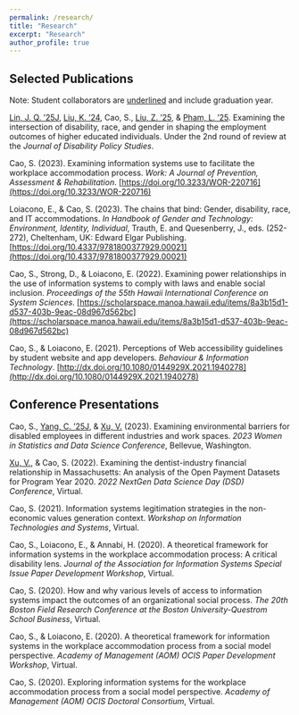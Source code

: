 ```yaml
---
permalink: /research/
title: "Research"
excerpt: "Research"
author_profile: true
---
```


## Selected Publications

Note: Student collaborators are <u>underlined</u> and include graduation year.

<u>Lin, J. Q. ’25J</u>, <u>Liu, K. ’24</u>, Cao, S., <u>Liu, Z. ’25</u>, & <u>Pham, L. ’25</u>. Examining the intersection of disability, race, and gender in shaping the employment outcomes of higher educated individuals. Under the 2nd round of review at the *Journal of Disability Policy Studies*.

Cao, S. (2023). Examining information systems use to facilitate the workplace accommodation process. *Work: A Journal of Prevention, Assessment & Rehabilitation*. [https://doi.org/10.3233/WOR-220716](https://doi.org/10.3233/WOR-220716)

Loiacono, E., & Cao, S. (2023). The chains that bind: Gender, disability, race, and IT accommodations. *In Handbook of Gender and Technology: Environment, Identity, Individual*, Trauth, E. and Quesenberry, J., eds. (252-272), Cheltenham, UK: Edward Elgar Publishing. [https://doi.org/10.4337/9781800377929.00021](https://doi.org/10.4337/9781800377929.00021)

Cao, S., Strong, D., & Loiacono, E. (2022). Examining power relationships in the use of information systems to comply with laws and enable social inclusion. *Proceedings of the 55th Hawaii International Conference on System Sciences*. [https://scholarspace.manoa.hawaii.edu/items/8a3b15d1-d537-403b-9eac-08d967d562bc](https://scholarspace.manoa.hawaii.edu/items/8a3b15d1-d537-403b-9eac-08d967d562bc)

Cao, S., & Loiacono, E. (2021). Perceptions of Web accessibility guidelines by student website and app developers. *Behaviour & Information Technology*.  [http://dx.doi.org/10.1080/0144929X.2021.1940278](http://dx.doi.org/10.1080/0144929X.2021.1940278)

## Conference Presentations

Cao, S., <u>Yang, C. ’25J</u>, & <u>Xu, V.</u> (2023). Examining environmental barriers for disabled employees in different industries and work spaces. *2023 Women in Statistics and Data Science Conference*, Bellevue, Washington.

<u>Xu, V.</u>, & Cao, S. (2022). Examining the dentist-industry financial relationship in Massachusetts: An analysis of the Open Payment Datasets for Program Year 2020. *2022 NextGen Data Science Day (DSD) Conference*, Virtual.

Cao, S. (2021). Information systems legitimation strategies in the non-economic values generation context. *Workshop on Information Technologies and Systems*, Virtual.

Cao, S., Loiacono, E., & Annabi, H. (2020). A theoretical framework for information systems in the workplace accommodation process: A critical disability lens. *Journal of the Association for Information Systems Special Issue Paper Development Workshop*, Virtual.

Cao, S. (2020). How and why various levels of access to information systems impact the outcomes of an organizational social process. *The 20th Boston Field Research Conference at the Boston University-Questrom School Business*, Virtual.

Cao, S., & Loiacono, E. (2020). A theoretical framework for information systems in the workplace accommodation process from a social model perspective. *Academy of Management (AOM) OCIS Paper Development Workshop*, Virtual.

Cao, S. (2020). Exploring information systems for the workplace accommodation process from a social model perspective. *Academy of Management (AOM) OCIS Doctoral Consortium*, Virtual.

